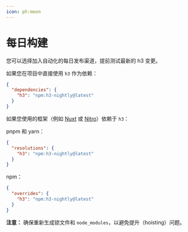 ```yaml
---
icon: ph:moon
---
```


# 每日构建

您可以选择加入自动化的每日发布渠道，提前测试最新的 h3 变更。

如果您在项目中直接使用 `h3` 作为依赖：

```json
{
  "dependencies": {
    "h3": "npm:h3-nightly@latest"
  }
}
```

如果您使用的框架（例如 [Nuxt](https://nuxt.com/) 或 [Nitro](https://nitro.build/)）依赖于 `h3`：

pnpm 和 yarn：

```json
{
  "resolutions": {
    "h3": "npm:h3-nightly@latest"
  }
}
```

npm：

```json
{
  "overrides": {
    "h3": "npm:h3-nightly@latest"
  }
}
```

**注意：** 确保重新生成锁文件和 `node_modules`，以避免提升（hoisting）问题。